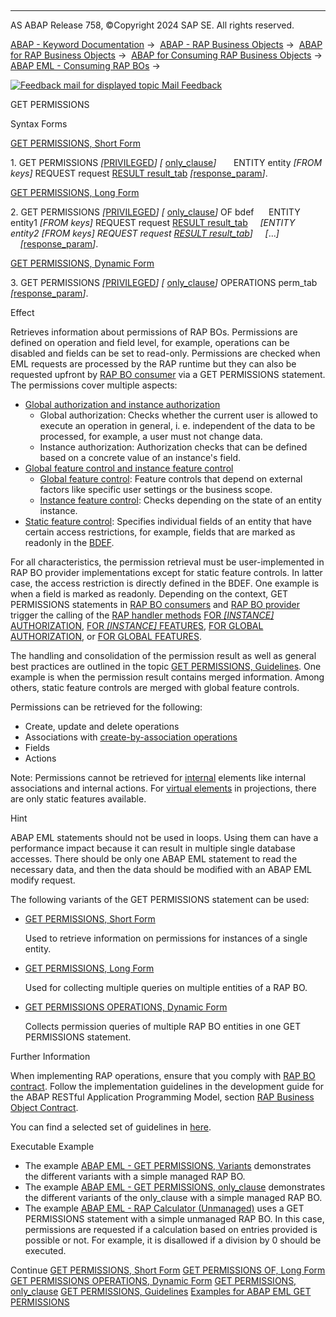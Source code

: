   

* * *

AS ABAP Release 758, ©Copyright 2024 SAP SE. All rights reserved.

[ABAP - Keyword Documentation](javascript:call_link\('abenabap.htm'\)) →  [ABAP - RAP Business Objects](javascript:call_link\('abenabap_rap.htm'\)) →  [ABAP for RAP Business Objects](javascript:call_link\('abenabap_for_rap_bos.htm'\)) →  [ABAP for Consuming RAP Business Objects](javascript:call_link\('abenabap_consume_rap_bos.htm'\)) →  [ABAP EML - Consuming RAP BOs](javascript:call_link\('abeneml.htm'\)) → 

 [![](Mail.gif?object=Mail.gif "Feedback mail for displayed topic") Mail Feedback](mailto:f1_help@sap.com?subject=Feedback%20on%20ABAP%20Documentation&body=Document:%20GET%20PERMISSIONS%2C%20ABAPGET_PERMISSIONS%2C%20758%0D%0A%0D%0AError:%0D%0A%0D%0A%0D%0A%0D%0ASuggestion%20for%20improvement:)

GET PERMISSIONS

Syntax Forms

[GET PERMISSIONS, Short Form](javascript:call_link\('abapget_permissions_short.htm'\))

1\. GET PERMISSIONS *\[*[PRIVILEGED](javascript:call_link\('abapeml_privileged.htm'\))*\]* *\[* [only\_clause](javascript:call_link\('abapget_permissions_only_clause.htm'\))*\]*
      ENTITY entity *\[*FROM keys*\]* REQUEST request [RESULT result\_tab](javascript:call_link\('abapeml_result.htm'\)) *\[*[response\_param](javascript:call_link\('abapeml_response.htm'\))*\]*.

[GET PERMISSIONS, Long Form](javascript:call_link\('abapget_permissions_long.htm'\))

2\. GET PERMISSIONS *\[*[PRIVILEGED](javascript:call_link\('abapeml_privileged.htm'\))*\]* *\[* [only\_clause](javascript:call_link\('abapget_permissions_only_clause.htm'\))*\]* OF bdef
     ENTITY entity1 *\[*FROM keys*\]* REQUEST request [RESULT result\_tab](javascript:call_link\('abapeml_result.htm'\))
    *\[*ENTITY entity2 *\[*FROM keys*\]* REQUEST request [RESULT result\_tab](javascript:call_link\('abapeml_result.htm'\))*\]*
    *\[*...*\]*
    *\[*[response\_param](javascript:call_link\('abapeml_response.htm'\))*\]*.

[GET PERMISSIONS, Dynamic Form](javascript:call_link\('abapget_permissions_dyn.htm'\))

3\. GET PERMISSIONS *\[*[PRIVILEGED](javascript:call_link\('abapeml_privileged.htm'\))*\]* *\[* [only\_clause](javascript:call_link\('abapget_permissions_only_clause.htm'\))*\]* OPERATIONS perm\_tab *\[*[response\_param](javascript:call_link\('abapeml_response.htm'\))*\]*.

Effect

Retrieves information about permissions of RAP BOs. Permissions are defined on operation and field level, for example, operations can be disabled and fields can be set to read-only. Permissions are checked when EML requests are processed by the RAP runtime but they can also be requested upfront by [RAP BO consumer](javascript:call_link\('abenrap_bo_consumer_glosry.htm'\) "Glossary Entry") via a GET PERMISSIONS statement. The permissions cover multiple aspects:

-   [Global authorization and instance authorization](javascript:call_link\('abenbdl_authorization.htm'\))
    -   Global authorization: Checks whether the current user is allowed to execute an operation in general, i. e. independent of the data to be processed, for example, a user must not change data.
    -   Instance authorization: Authorization checks that can be defined based on a concrete value of an instance's field.
-   [Global feature control and instance feature control](javascript:call_link\('abenbdl_actions_fc.htm'\))
    -   [Global feature control](javascript:call_link\('abenrap_glo_feature_control_glosry.htm'\) "Glossary Entry"): Feature controls that depend on external factors like specific user settings or the business scope.
    -   [Instance feature control](javascript:call_link\('abenrap_ins_feature_control_glosry.htm'\) "Glossary Entry"): Checks depending on the state of an entity instance.
-   [Static feature control](javascript:call_link\('abenbdl_field_char.htm'\)): Specifies individual fields of an entity that have certain access restrictions, for example, fields that are marked as readonly in the [BDEF](javascript:call_link\('abencds_behavior_definition_glosry.htm'\) "Glossary Entry").

For all characteristics, the permission retrieval must be user-implemented in RAP BO provider implementations except for static feature controls. In latter case, the access restriction is directly defined in the BDEF. One example is when a field is marked as readonly. Depending on the context, GET PERMISSIONS statements in [RAP BO consumers](javascript:call_link\('abenrap_bo_consumer_glosry.htm'\) "Glossary Entry") and [RAP BO provider](javascript:call_link\('abenrap_bo_provider_glosry.htm'\) "Glossary Entry") trigger the calling of the [RAP handler methods](javascript:call_link\('abenabp_handler_method_glosry.htm'\) "Glossary Entry") [FOR *\[*INSTANCE*\]* AUTHORIZATION](javascript:call_link\('abaphandler_meth_auth.htm'\)), [FOR *\[*INSTANCE*\]* FEATURES](javascript:call_link\('abaphandler_meth_features.htm'\)), [FOR GLOBAL AUTHORIZATION](javascript:call_link\('abaphandler_meth_global_auth.htm'\)), or [FOR GLOBAL FEATURES](javascript:call_link\('abaphandler_meth_global_features.htm'\)).

The handling and consolidation of the permission result as well as general best practices are outlined in the topic [GET PERMISSIONS, Guidelines](javascript:call_link\('abapget_permissions_rules.htm'\)). One example is when the permission result contains merged information. Among others, static feature controls are merged with global feature controls.

Permissions can be retrieved for the following:

-   Create, update and delete operations
-   Associations with [create-by-association operations](javascript:call_link\('abenrap_cba_operation_glosry.htm'\) "Glossary Entry")
-   Fields
-   Actions

Note: Permissions cannot be retrieved for [internal](javascript:call_link\('abenbdl_internal.htm'\)) elements like internal associations and internal actions. For [virtual elements](javascript:call_link\('abencds_virtual_element_glosry.htm'\) "Glossary Entry") in projections, there are only static features available.

Hint

ABAP EML statements should not be used in loops. Using them can have a performance impact because it can result in multiple single database accesses. There should be only one ABAP EML statement to read the necessary data, and then the data should be modified with an ABAP EML modify request.

The following variants of the GET PERMISSIONS statement can be used:

-   [GET PERMISSIONS, Short Form](javascript:call_link\('abapget_permissions_short.htm'\))
    
    Used to retrieve information on permissions for instances of a single entity.
    
-   [GET PERMISSIONS, Long Form](javascript:call_link\('abapget_permissions_long.htm'\))
    
    Used for collecting multiple queries on multiple entities of a RAP BO.
    
-   [GET PERMISSIONS OPERATIONS, Dynamic Form](javascript:call_link\('abapget_permissions_dyn.htm'\))
    
    Collects permission queries of multiple RAP BO entities in one GET PERMISSIONS statement.
    

Further Information

When implementing RAP operations, ensure that you comply with [RAP BO contract](javascript:call_link\('abenrap_bo_contract_glosry.htm'\) "Glossary Entry"). Follow the implementation guidelines in the development guide for the ABAP RESTful Application Programming Model, section [RAP Business Object Contract](https://help.sap.com/docs/ABAP_Cloud/f055b8bf582d4f34b91da667bc1fcce6/3a402c5cf6a74bc1a1de080b2a7c6978?version=sap_cross_product_abap).

You can find a selected set of guidelines in [here](javascript:call_link\('abaprap_impl_rules.htm'\)).

Executable Example

-   The example [ABAP EML - GET PERMISSIONS, Variants](javascript:call_link\('abenget_perm_forms_abexa.htm'\)) demonstrates the different variants with a simple managed RAP BO.
-   The example [ABAP EML - GET PERMISSIONS, only\_clause](javascript:call_link\('abenget_perm_only_abexa.htm'\)) demonstrates the different variants of the only\_clause with a simple managed RAP BO.
-   The example [ABAP EML - RAP Calculator (Unmanaged)](javascript:call_link\('abeneml_calculator_abexa.htm'\)) uses a GET PERMISSIONS statement with a simple unmanaged RAP BO. In this case, permissions are requested if a calculation based on entries provided is possible or not. For example, it is disallowed if a division by 0 should be executed.

Continue
[GET PERMISSIONS, Short Form](javascript:call_link\('abapget_permissions_short.htm'\))
[GET PERMISSIONS OF, Long Form](javascript:call_link\('abapget_permissions_long.htm'\))
[GET PERMISSIONS OPERATIONS, Dynamic Form](javascript:call_link\('abapget_permissions_dyn.htm'\))
[GET PERMISSIONS, only\_clause](javascript:call_link\('abapget_permissions_only_clause.htm'\))
[GET PERMISSIONS, Guidelines](javascript:call_link\('abapget_permissions_rules.htm'\))
[Examples for ABAP EML GET PERMISSIONS](javascript:call_link\('abenget_permissions_abexas.htm'\))
